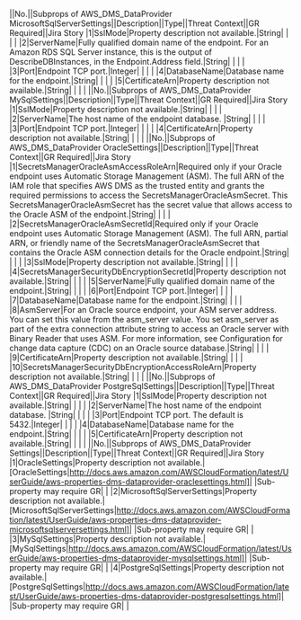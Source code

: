 ||No.||Subprops of AWS_DMS_DataProvider MicrosoftSqlServerSettings||Description||Type||Threat Context||GR Required||Jira Story
|1|SslMode|Property description not available.|String| | | |
|2|ServerName|Fully qualified domain name of the endpoint. For an Amazon RDS SQL Server instance, this is the output of DescribeDBInstances, in the Endpoint.Address field.|String| | | |
|3|Port|Endpoint TCP port.|Integer| | | |
|4|DatabaseName|Database name for the endpoint.|String| | | |
|5|CertificateArn|Property description not available.|String| | | |
||No.||Subprops of AWS_DMS_DataProvider MySqlSettings||Description||Type||Threat Context||GR Required||Jira Story
|1|SslMode|Property description not available.|String| | | |
|2|ServerName|The host name of the endpoint database. |String| | | |
|3|Port|Endpoint TCP port.|Integer| | | |
|4|CertificateArn|Property description not available.|String| | | |
||No.||Subprops of AWS_DMS_DataProvider OracleSettings||Description||Type||Threat Context||GR Required||Jira Story
|1|SecretsManagerOracleAsmAccessRoleArn|Required only if your Oracle endpoint uses Automatic Storage Management (ASM). The full ARN of the IAM role that specifies AWS DMS as the trusted entity and grants the required permissions to access the SecretsManagerOracleAsmSecret. This SecretsManagerOracleAsmSecret has the secret value that allows access to the Oracle ASM of the endpoint.|String| | | |
|2|SecretsManagerOracleAsmSecretId|Required only if your Oracle endpoint uses Automatic Storage Management (ASM). The full ARN, partial ARN, or friendly name of the SecretsManagerOracleAsmSecret  that contains the Oracle ASM connection details for the Oracle endpoint.|String| | | |
|3|SslMode|Property description not available.|String| | | |
|4|SecretsManagerSecurityDbEncryptionSecretId|Property description not available.|String| | | |
|5|ServerName|Fully qualified domain name of the endpoint.|String| | | |
|6|Port|Endpoint TCP port.|Integer| | | |
|7|DatabaseName|Database name for the endpoint.|String| | | |
|8|AsmServer|For an Oracle source endpoint, your ASM server address. You can set this value from the asm_server value. You set asm_server as part of the extra connection attribute string to access an Oracle server with Binary Reader that uses ASM. For more information, see Configuration for change data capture (CDC) on an Oracle source database.|String| | | |
|9|CertificateArn|Property description not available.|String| | | |
|10|SecretsManagerSecurityDbEncryptionAccessRoleArn|Property description not available.|String| | | |
||No.||Subprops of AWS_DMS_DataProvider PostgreSqlSettings||Description||Type||Threat Context||GR Required||Jira Story
|1|SslMode|Property description not available.|String| | | |
|2|ServerName|The host name of the endpoint database. |String| | | |
|3|Port|Endpoint TCP port. The default is 5432.|Integer| | | |
|4|DatabaseName|Database name for the endpoint.|String| | | |
|5|CertificateArn|Property description not available.|String| | | |
||No.||Subprops of AWS_DMS_DataProvider Settings||Description||Type||Threat Context||GR Required||Jira Story
|1|OracleSettings|Property description not available.|[OracleSettings|http://docs.aws.amazon.com/AWSCloudFormation/latest/UserGuide/aws-properties-dms-dataprovider-oraclesettings.html]| |Sub-property may require GR| |
|2|MicrosoftSqlServerSettings|Property description not available.|[MicrosoftSqlServerSettings|http://docs.aws.amazon.com/AWSCloudFormation/latest/UserGuide/aws-properties-dms-dataprovider-microsoftsqlserversettings.html]| |Sub-property may require GR| |
|3|MySqlSettings|Property description not available.|[MySqlSettings|http://docs.aws.amazon.com/AWSCloudFormation/latest/UserGuide/aws-properties-dms-dataprovider-mysqlsettings.html]| |Sub-property may require GR| |
|4|PostgreSqlSettings|Property description not available.|[PostgreSqlSettings|http://docs.aws.amazon.com/AWSCloudFormation/latest/UserGuide/aws-properties-dms-dataprovider-postgresqlsettings.html]| |Sub-property may require GR| |
